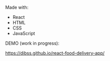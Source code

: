Made with:
- React
- HTML
- CSS
- JavaScript

DEMO (work in progress):

https://dibss.github.io/react-food-delivery-app/